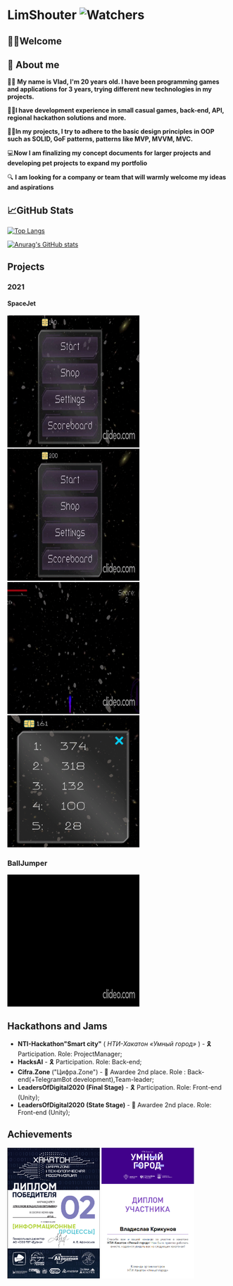 # LimShouter ![Watchers](https://komarev.com/ghpvc/?username=limshouter)

## 👋🏻Welcome

## 🥸 About me
🖖🏻 **My name is Vlad, I'm 20 years old. I have been programming games and applications for 3 years, trying different new technologies in my projects.**

👌🏻**I have development experience in small casual games, back-end, API, regional hackathon solutions and more.**

🤌🏻**In my projects, I try to adhere to the basic design principles in OOP such as SOLID, GoF patterns, patterns like MVP, MVVM, MVC.**

💻**Now I am finalizing my concept documents for larger projects and developing pet projects to expand my portfolio**

🔍 **I am looking for a company or team that will warmly welcome my ideas and aspirations**


## 📈GitHub Stats
[![Top Langs](https://github-readme-stats.vercel.app/api/top-langs/?username=Limshouter&layout=compact&theme=dracula)](https://github.com/anuraghazra/github-readme-stats)

[![Anurag's GitHub stats](https://github-readme-stats.vercel.app/api?username=LimShouter&show_icons=true&hide=stars&theme=dracula)](https://github.com/anuraghazra/github-readme-stats)

## Projects

### 2021

#### SpaceJet

<p>
<img src="SpaceJet_shop.gif" alt=""  style="height: 300px; width:300px;"/>
<img src="SpaceJet_main.gif" alt=""  style="height: 300px; width:300px;"/>
<img src="SpaceJet_gameplay.gif" alt=""  style="height: 300px; width:300px;"/>
<img src="SpaceJet_scoreboard.png" alt=""  style="height: 300px; width:300px;"/>
</p>

### BallJumper
<p>
<img src="BallJumper.gif" alt=""  style="height: 300px; width:300px;"/>
</p>

## Hackathons and Jams

+ **NTI-Hackathon"Smart city"** ( *НТИ-Хакатон «Умный город»* ) - 🎗 Participation. Role: ProjectManager;
+ **HacksAI** - 🎗 Participation. Role: Back-end;
+ **Cifra.Zone** ("Цифра.Zone") - 🥈 Awardee 2nd place. Role : Back-end(+TelegramBot development),Team-leader;
+ **LeadersOfDigital2020 (Final Stage)** - 🎗 Participation. Role: Front-end (Unity);
+ **LeadersOfDigital2020 (State Stage)** - 🥈 Awardee 2nd place. Role: Front-end (Unity);


## Achievements
<p>
    <img src="Cifra.Zone.png" alt=""  style="height: 297px; width:210px;"/>
    <img src="NTI_SMartCity.png" alt="" style="height: 297px; width:210px;"/>
</p>









